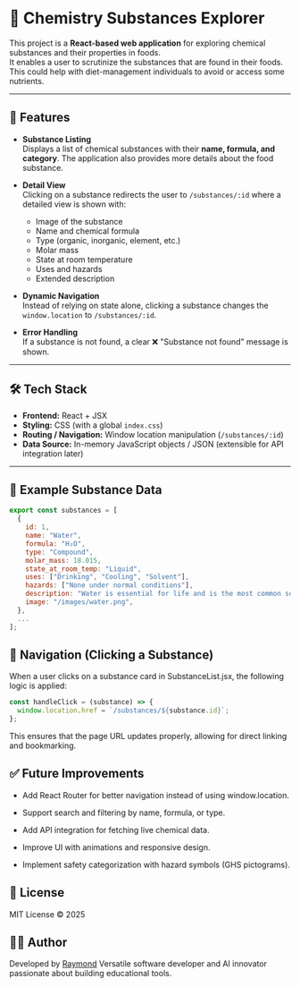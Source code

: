 # 🧪 Chemistry Substances Explorer

This project is a **React-based web application** for exploring chemical substances and their properties in foods.  
It enables a user to scrutinize the substances that are found in their foods. This could help with diet-management individuals to avoid or access some nutrients.

---

## 🚀 Features

- **Substance Listing**  
  Displays a list of chemical substances with their **name, formula, and category**. The application also provides more details about the food substance.

- **Detail View**  
  Clicking on a substance redirects the user to `/substances/:id` where a detailed view is shown with:

  - Image of the substance
  - Name and chemical formula
  - Type (organic, inorganic, element, etc.)
  - Molar mass
  - State at room temperature
  - Uses and hazards
  - Extended description

- **Dynamic Navigation**  
  Instead of relying on state alone, clicking a substance changes the `window.location` to `/substances/:id`.

- **Error Handling**  
  If a substance is not found, a clear ❌ "Substance not found" message is shown.

---

## 🛠️ Tech Stack

- **Frontend:** React + JSX
- **Styling:** CSS (with a global `index.css`)
- **Routing / Navigation:** Window location manipulation (`/substances/:id`)
- **Data Source:** In-memory JavaScript objects / JSON (extensible for API integration later)

---

## 🧾 Example Substance Data

```js
export const substances = [
  {
    id: 1,
    name: "Water",
    formula: "H₂O",
    type: "Compound",
    molar_mass: 18.015,
    state_at_room_temp: "Liquid",
    uses: ["Drinking", "Cooling", "Solvent"],
    hazards: ["None under normal conditions"],
    description: "Water is essential for life and is the most common solvent.",
    image: "/images/water.png",
  },
  ...
];
```

## 🔗 Navigation (Clicking a Substance)

When a user clicks on a substance card in SubstanceList.jsx, the following logic is applied:

```jsx
const handleClick = (substance) => {
  window.location.href = `/substances/${substance.id}`;
};
```

This ensures that the page URL updates properly, allowing for direct linking and bookmarking.

## ✅ Future Improvements

- Add React Router for better navigation instead of using window.location.

- Support search and filtering by name, formula, or type.

- Add API integration for fetching live chemical data.

- Improve UI with animations and responsive design.

- Implement safety categorization with hazard symbols (GHS pictograms).

## 📜 License

MIT License © 2025

## 👨‍💻 Author

Developed by [Raymond](https://github.com/anxielray)
Versatile software developer and AI innovator passionate about building educational tools.
